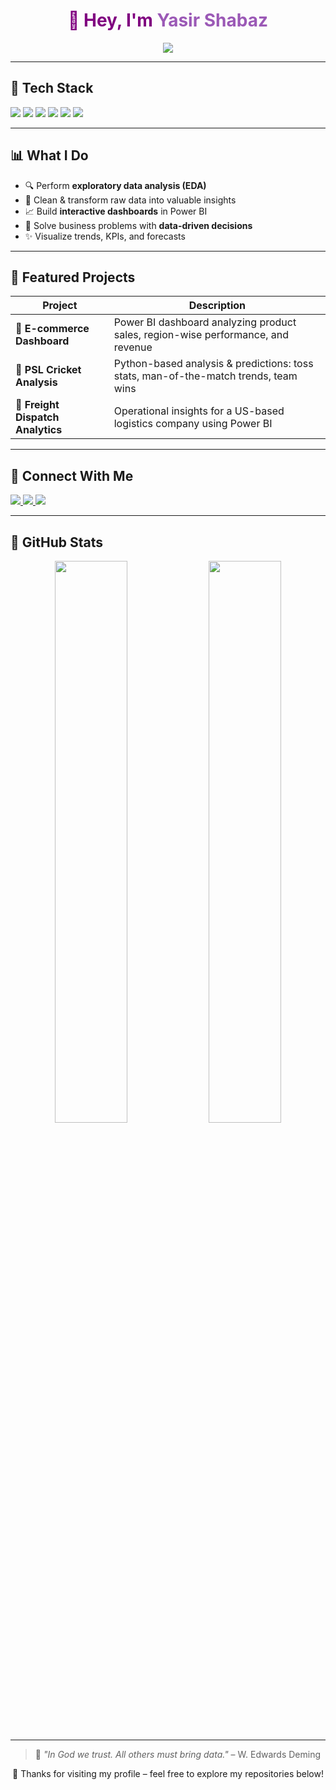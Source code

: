 <h1 align="center" style="color:purple;">
  👋 Hey, I'm <span style="color:#9B59B6;">Yasir Shabaz</span>
</h1>

<p align="center">
  <img src="https://readme-typing-svg.herokuapp.com?font=Fira+Code&size=22&pause=1000&color=9B59B6&center=true&vCenter=true&width=435&lines=Data+Analyst+%7C+Power+BI+Developer+%7C+Python+Enthusiast" />
</p>

---

## 🧠 Tech Stack

<p align="left">
  <img src="https://img.shields.io/badge/Python-3776AB?style=for-the-badge&logo=python&logoColor=white" />
  <img src="https://img.shields.io/badge/Power%20BI-F2C811?style=for-the-badge&logo=powerbi&logoColor=black" />
  <img src="https://img.shields.io/badge/Pandas-150458?style=for-the-badge&logo=pandas&logoColor=white" />
  <img src="https://img.shields.io/badge/Numpy-013243?style=for-the-badge&logo=numpy&logoColor=white" />
  <img src="https://img.shields.io/badge/SQL-4479A1?style=for-the-badge&logo=postgresql&logoColor=white" />
  <img src="https://img.shields.io/badge/GitHub-181717?style=for-the-badge&logo=github&logoColor=white" />
</p>

---

## 📊 What I Do

- 🔍 Perform **exploratory data analysis (EDA)**
- 🧼 Clean & transform raw data into valuable insights
- 📈 Build **interactive dashboards** in Power BI
- 🧠 Solve business problems with **data-driven decisions**
- ✨ Visualize trends, KPIs, and forecasts

---

## 🚀 Featured Projects

| Project | Description |
|--------|-------------|
| 🛒 **E-commerce Dashboard** | Power BI dashboard analyzing product sales, region-wise performance, and revenue |
| 🏏 **PSL Cricket Analysis** | Python-based analysis & predictions: toss stats, man-of-the-match trends, team wins |
| 🚚 **Freight Dispatch Analytics** | Operational insights for a US-based logistics company using Power BI |

---

## 💼 Connect With Me

<p align="left">
  <a href="https://www.linkedin.com/" target="_blank">
    <img src="https://img.shields.io/badge/LinkedIn-purple?style=for-the-badge&logo=linkedin&logoColor=white" />
  </a>
  <a href="mailto:yourname@example.com">
    <img src="https://img.shields.io/badge/Email-purple?style=for-the-badge&logo=gmail&logoColor=white" />
  </a>
  <a href="https://github.com/yasirshabaz" target="_blank">
    <img src="https://img.shields.io/badge/GitHub-purple?style=for-the-badge&logo=github&logoColor=white" />
  </a>
</p>

---

## 🧩 GitHub Stats

<p align="center">
  <img src="https://github-readme-stats.vercel.app/api?username=yasirshabaz&show_icons=true&theme=tokyonight&hide_border=true" width="48%" />
  <img src="https://github-readme-streak-stats.herokuapp.com/?user=yasirshabaz&theme=tokyonight&hide_border=true" width="48%" />
</p>

---

> 🧠 *"In God we trust. All others must bring data."* – W. Edwards Deming

<p align="center">
  🚀 Thanks for visiting my profile – feel free to explore my repositories below!
</p>
